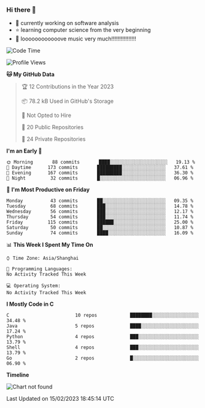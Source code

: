 ### Hi there 👋

<!--
**rbamb/rbamb** is a ✨ _special_ ✨ repository because its `README.md` (this file) appears on your GitHub profile.

Here are some ideas to get you started:

- 🔭 I’m currently working on ...
- 🌱 I’m currently learning ...
- 👯 I’m looking to collaborate on ...
- 🤔 I’m looking for help with ...
- 💬 Ask me about ...
- 📫 How to reach me: ...
- 😄 Pronouns: ...
- ⚡ Fun fact: ...
-->

* :rocket: currently working on software analysis
* :star: learning computer science from the very beginning
* :musical_note: loooooooooooove music very much!!!!!!!!!!!!!!!!

<!--START_SECTION:waka-->
![Code Time](http://img.shields.io/badge/Code%20Time-0%20secs-blue)

![Profile Views](http://img.shields.io/badge/Profile%20Views-0-blue)

**🐱 My GitHub Data** 

> 🏆 12 Contributions in the Year 2023
 > 
> 📦 78.2 kB Used in GitHub's Storage 
 > 
> 🚫 Not Opted to Hire
 > 
> 📜 20 Public Repositories 
 > 
> 🔑 24 Private Repositories  
 > 
**I'm an Early 🐤** 

```text
🌞 Morning       88 commits       ████░░░░░░░░░░░░░░░░░░░░░   19.13 % 
🌆 Daytime      173 commits       █████████░░░░░░░░░░░░░░░░   37.61 % 
🌃 Evening      167 commits       █████████░░░░░░░░░░░░░░░░   36.30 % 
🌙 Night         32 commits       █░░░░░░░░░░░░░░░░░░░░░░░░   06.96 % 

```
📅 **I'm Most Productive on Friday** 

```text
Monday          43 commits       ██░░░░░░░░░░░░░░░░░░░░░░░   09.35 % 
Tuesday         68 commits       ███░░░░░░░░░░░░░░░░░░░░░░   14.78 % 
Wednesday       56 commits       ███░░░░░░░░░░░░░░░░░░░░░░   12.17 % 
Thursday        54 commits       ███░░░░░░░░░░░░░░░░░░░░░░   11.74 % 
Friday         115 commits       ██████░░░░░░░░░░░░░░░░░░░   25.00 % 
Saturday        50 commits       ██░░░░░░░░░░░░░░░░░░░░░░░   10.87 % 
Sunday          74 commits       ████░░░░░░░░░░░░░░░░░░░░░   16.09 % 

```


📊 **This Week I Spent My Time On** 

```text
⌚︎ Time Zone: Asia/Shanghai

💬 Programming Languages: 
No Activity Tracked This Week

💻 Operating System: 
No Activity Tracked This Week

```

**I Mostly Code in C** 

```text
C                        10 repos            ████████░░░░░░░░░░░░░░░░░   34.48 % 
Java                     5 repos             ████░░░░░░░░░░░░░░░░░░░░░   17.24 % 
Python                   4 repos             ███░░░░░░░░░░░░░░░░░░░░░░   13.79 % 
Shell                    4 repos             ███░░░░░░░░░░░░░░░░░░░░░░   13.79 % 
Go                       2 repos             █░░░░░░░░░░░░░░░░░░░░░░░░   06.90 % 

```


**Timeline**

![Chart not found](https://raw.githubusercontent.com/rbamb/rbamb/main/charts/bar_graph.png) 


 Last Updated on 15/02/2023 18:45:14 UTC
<!--END_SECTION:waka-->
